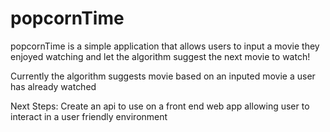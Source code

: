 # popcornTime
popcornTime is a simple application that allows users to input a movie they enjoyed watching and let the algorithm suggest the next movie to watch! 

Currently the algorithm suggests movie based on an inputed movie a user has already watched 

Next Steps: Create an api to use on a front end web app allowing user to interact in a user friendly environment 
